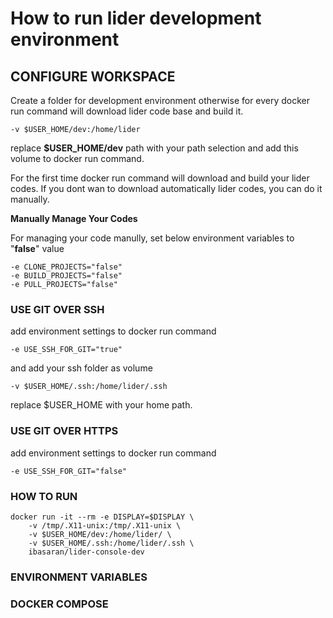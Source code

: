 # How to run lider development environment

## CONFIGURE WORKSPACE

Create a folder for development environment otherwise for every docker run command will download lider code base and build it. 
```
-v $USER_HOME/dev:/home/lider
```
replace **$USER_HOME/dev** path with your path selection and add this volume to docker run command. 

For the first time docker run command will download and build your lider codes. If you dont wan to download automatically lider codes, you can do it manually. 

**Manually Manage Your Codes**

For managing your code manully, set below environment variables to "**false**" value
```
-e CLONE_PROJECTS="false"
-e BUILD_PROJECTS="false"
-e PULL_PROJECTS="false"
```

### USE GIT OVER SSH

add environment settings to docker run command 
```
-e USE_SSH_FOR_GIT="true"
```
and add your ssh folder as volume
```
-v $USER_HOME/.ssh:/home/lider/.ssh
```
replace $USER_HOME with your home path. 


### USE GIT OVER HTTPS

add environment settings to docker run command 

```
-e USE_SSH_FOR_GIT="false"
```

### HOW TO RUN 
```
docker run -it --rm -e DISPLAY=$DISPLAY \
	-v /tmp/.X11-unix:/tmp/.X11-unix \
	-v $USER_HOME/dev:/home/lider/ \
	-v $USER_HOME/.ssh:/home/lider/.ssh \
	ibasaran/lider-console-dev
```


### ENVIRONMENT VARIABLES


### DOCKER COMPOSE